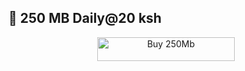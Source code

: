 ## 🚀 250 MB Daily@20 ksh

<p align="center">
  <a href="https://lipia-online.vercel.app/link/virusidata">
    <img title="Buy 250Mb" src="https://img.shields.io/badge/BUY DATA-green?style=for-the-badge&logo=Virusi" width="220" height="38.45"/>
  </a>
</p>
